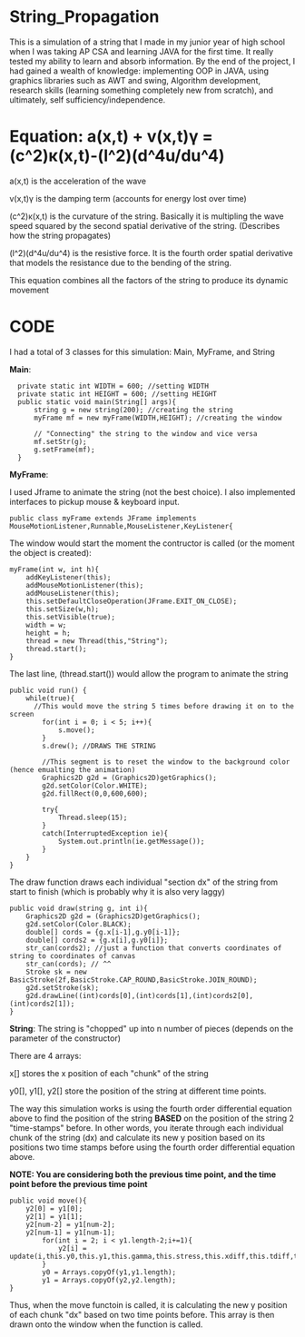 # String_Propagation

This is a simulation of a string that I made in my junior year of high school when I was taking AP CSA and learning JAVA for the first time. It really tested my ability to learn and absorb information. By the end of the project, I had gained a wealth of knowledge: implementing OOP in JAVA, using graphics libraries such as AWT and swing, Algorithm development, research skills (learning something completely new from scratch), and ultimately, self sufficiency/independence. 



 # **Equation: a(x,t) + v(x,t)γ = (c^2)κ(x,t)-(l^2)(d^4u/du^4)**
 
  a(x,t) is the acceleration of the wave
  
  v(x,t)γ is the damping term (accounts for energy lost over time)
        
  (c^2)κ(x,t) is the curvature of the string. Basically it is multipling the wave speed squared by the second spatial derivative of the string. (Describes how the string propagates)
        
  (l^2)(d^4u/du^4) is the resistive force. It is the fourth order spatial derivative that models the resistance due to the bending of the string.

  This equation combines all the factors of the string to produce its dynamic movement

  # CODE
  I had a total of 3 classes for this simulation: Main, MyFrame, and String

  **Main**:
      
      private static int WIDTH = 600; //setting WIDTH
      private static int HEIGHT = 600; //setting HEIGHT
      public static void main(String[] args){
          string g = new string(200); //creating the string
          myFrame mf = new myFrame(WIDTH,HEIGHT); //creating the window

          // "Connecting" the string to the window and vice versa
          mf.setStr(g); 
          g.setFrame(mf);
      }

  **MyFrame**:
  
  I used Jframe to animate the string (not the best choice). I also implemented interfaces to pickup mouse & keyboard input. 
 
    public class myFrame extends JFrame implements MouseMotionListener,Runnable,MouseListener,KeyListener{
    
  The window would start the moment the contructor is called (or the moment the object is created):
  
    myFrame(int w, int h){
        addKeyListener(this);
        addMouseMotionListener(this);
        addMouseListener(this);
        this.setDefaultCloseOperation(JFrame.EXIT_ON_CLOSE);
        this.setSize(w,h);
        this.setVisible(true);
        width = w;
        height = h;
        thread = new Thread(this,"String");
        thread.start();
    }
  The last line, (thread.start()) would allow the program to animate the string
  
    public void run() {
        while(true){
          //This would move the string 5 times before drawing it on to the screen
            for(int i = 0; i < 5; i++){
                s.move();
            }
            s.drew(); //DRAWS THE STRING

            //This segment is to reset the window to the background color (hence emualting the animation)
            Graphics2D g2d = (Graphics2D)getGraphics();
            g2d.setColor(Color.WHITE);
            g2d.fillRect(0,0,600,600);

            try{
                Thread.sleep(15);
            }
            catch(InterruptedException ie){
                System.out.println(ie.getMessage());
            }
        }
    }

  The draw function draws each individual "section dx" of the string from start to finish (which is probably why it is also very laggy)

    public void draw(string g, int i){
        Graphics2D g2d = (Graphics2D)getGraphics();
        g2d.setColor(Color.BLACK);
        double[] cords = {g.x[i-1],g.y0[i-1]};
        double[] cords2 = {g.x[i],g.y0[i]};
        str_can(cords2); //just a function that converts coordinates of string to coordinates of canvas
        str_can(cords); // ^^
        Stroke sk = new BasicStroke(2f,BasicStroke.CAP_ROUND,BasicStroke.JOIN_ROUND);
        g2d.setStroke(sk);
        g2d.drawLine((int)cords[0],(int)cords[1],(int)cords2[0],(int)cords2[1]);
    }
  **String**:
  The string is "chopped" up into n number of pieces (depends on the parameter of the constructor)
  
  There are 4 arrays: 
  
  x[] stores the x position of each "chunk" of the string
  
  y0[], y1[], y2[] store the position of the string at different time points.
  
  The way this simulation works is using the fourth order differential equation above to find the position of the string **BASED** on the position of the string 2 "time-stamps" before. In other words, you iterate through each individual chunk of the string (dx) and calculate its new y position based on its positions two time stamps before using the fourth order differential equation above.

  **NOTE: You are considering both the previous time point, and the time point before the previous time point**
  
    public void move(){
        y2[0] = y1[0];
        y2[1] = y1[1];
        y2[num-2] = y1[num-2];
        y2[num-1] = y1[num-1];
            for(int i = 2; i < y1.length-2;i+=1){
                y2[i] = update(i,this.y0,this.y1,this.gamma,this.stress,this.xdiff,this.tdiff,this.speed);
            }
            y0 = Arrays.copyOf(y1,y1.length);
            y1 = Arrays.copyOf(y2,y2.length);
    }
Thus, when the move functoin is called, it is calculating the new y position of each chunk "dx" based on two time points before. This array is then drawn onto the window when the function is called.  
